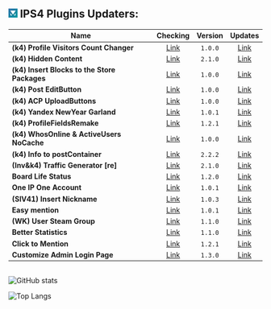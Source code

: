 ## ![IPS](https://github.com/byIx/byIx/blob/main/ic.jpg) IPS4 Plugins Updaters:

| Name                                            | Checking                                | Version | Updates                                                                       |
| ----------------------------------------------- |:---------------------------------------:|:-------:|:-----------------------------------------------------------------------------:|
| **(k4) Profile Visitors Count Changer**         | [Link](https://github.com/byIx/pvc)     | `1.0.0` | [Link](https://ipbmafia.ru/files/file/2680-k4-profile-visitors-count)         |
| **(k4) Hidden Content**                         | [Link](https://github.com/byIx/hide)    | `2.1.0` | [Link](https://ipbmafia.ru/files/file/2679-k4-hidden-content)                 |
| **(k4) Insert Blocks to the Store Packages**    | [Link](https://github.com/byIx/ibsp)    | `1.0.0` | [Link](https://ipbmafia.ru/files/file/111)                                    |
| **(k4) Post EditButton**                        | [Link](https://github.com/byIx/posteb)  | `1.0.0` | [Link](https://ipbmafia.ru/files/file/2629-k4-post-editbutton)                |
| **(k4) ACP UploadButtons**                      | [Link](https://github.com/byIx/acpub)   | `1.0.0` | [Link](https://ipbmafia.ru/files/file/2628-k4-acp-uploadbuttons)              |
| **(k4) Yandex NewYear Garland**                 | [Link](https://github.com/byIx/ynyg)    | `1.0.1` | [Link](https://ipbmafia.ru/files/file/2614-k4-yandex-newyear-garland)         |
| **(k4) ProfileFieldsRemake**                    | [Link](https://github.com/byIx/pfr)     | `1.2.1` | [Link](https://ipbmafia.ru/files/file/2597-k4-profilefieldsremake)            |
| **(k4) WhosOnline & ActiveUsers NoCache**       | [Link](https://github.com/byIx)         | `1.0.0` | [Link](https://ipbmafia.ru/files/file/2528-k4-whosonline-activeusers-nocache) |
| **(k4) Info to postContainer**                  | [Link](https://github.com/byIx/ipc)     | `2.2.2` | [Link](https://ipbmafia.ru/files/file/2491-k4-info-to-postcontainer)          |
| **(Inv&k4) Traffic Generator [re]**             | [Link](https://github.com/byIx/tgen)    | `2.1.0` | [Link](https://ipbmafia.ru/files/file/2681-invk4-traffic-generator-re)        |
| **Board Life Status**                           | [Link](https://github.com/byIx/blstatus)| `1.2.0` | [Link](https://ipbmafia.ru/files/file/2171-board-life-status-111)             |
| **One IP One Account**                          | [Link](https://github.com/byIx/oneip)   | `1.0.1` | [Link](https://github.com/byIx/oneip/releases)                                |
| **(SIV41) Insert Nickname**                     | [Link](https://github.com/byIx/insname) | `1.0.3` | [Link](https://ipbmafia.ru/topic/15373-siv41-insert-nickname-102)             |
| **Easy mention**                                | [Link](https://github.com/byIx/easym)   | `1.0.1` | [Link](https://ipbmafia.ru/files/file/2176-easy-mention-101)                  |
| **(WK) User Steam Group**                       | [Link](https://github.com/byIx/usg)     | `1.1.0` | [Link](https://ipbmafia.ru/files/file/2599-wk-user-steam-group)               |
| **Better Statistics**                           | [Link](https://github.com/byIx/bstats)  | `1.1.0` | [Link](https://ipbmafia.ru/files/file/2499-better-statistics)                 |
| **Click to Mention**                            | [Link](https://github.com/byIx/click)   | `1.2.1` | [Link](https://ipbmafia.ru/files/file/2490-click-to-mention)                  |
| **Customize Admin Login Page**                  | [Link](https://github.com/byIx/calp)    | `1.3.0` | [Link](https://ipbmafia.ru/files/file/2492-customize-admin-login-page)        |

##

![GitHub stats](https://github-readme-stats.vercel.app/api?username=byIx&count_private=true&include_all_commits=true&show_icons=true&theme=radical&border_color=141321&text_color=ADBAC3&icon_color=00FF4D)

![Top Langs](https://github-readme-stats.vercel.app/api/top-langs/?username=byIx&count_private=true&bg_color=141321&border_color=141321&text_color=ADBAC3)
